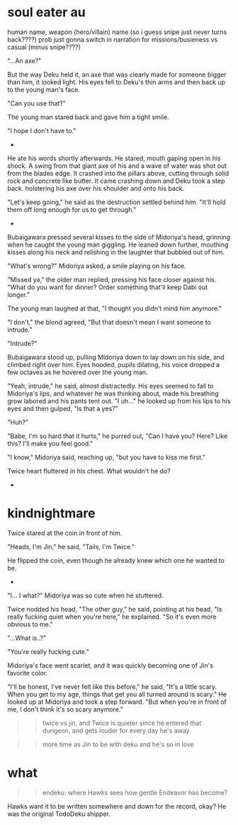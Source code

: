 # soul eater au

human name, weapon (hero/villain) name
(so i guess snipe just never turns back????)
prob just gonna switch in narration for missions/busieness vs casual (minus snipe????)

"...An axe?"

But the way Deku held it, an axe that was clearly made for someone bigger than him, it looked light. His eyes fell to Deku's thin arms and then back up to the young man's face.

"Can you use that?"

The young man stared back and gave him a tight smile.

"I hope I don't have to."

-

He ate his words shortly afterwards. He stared, mouth gaping open in his shock. A swing from that giant axe of his and a wave of water was shot out from the blades edge. It crashed into the pillars above, cutting through solid rock and concrete like butter. It came crashing down and Deku took a step back. holstering his axe over his shoulder and onto his back. 

"Let's keep going," he said as the destruction settled behind him. "It'll hold them off long enough for us to get through."

-

Bubaigawara pressed several kisses to the side of Midoriya's head, grinning when he caught the young man giggling. He leaned down further, mouthing kisses along his neck and relishing in the laughter that bubbled out of him.

"What's wrong?" Midoriya asked, a smile playing on his face. 

"Missed ya," the older man replied, pressing his face closer against his. "What do you want for dinner? Order something that'll keep Dabi out longer."

The young man laughed at that, "I thought you didn't mind him anymore."

"I don't," the blond agreed, "But that doesn't mean I want someone to intrude."

"Intrude?"

Bubaigawara stood up, pulling Midoriya down to lay down on his side, and climbed right over him. Eyes hooded, pupils dilating, his voice dropped a few octaves as he hovered over the young man.

"Yeah, intrude," he said, almost distractedly. His eyes seemed to fall to Midoriya's lips, and whatever he was thinking about, made his breathing grow labored and his pants tent out. "I uh..." he looked up from his lips to his eyes and then gulped, "Is that a yes?"

"Huh?"

"Babe, I'm so hard that it hurts," he purred out, "Can I have you? Here? Like this? I'll make you feel good."

"I know," Midoriya said, reaching up, "but you have to kiss me first."

Twice heart fluttered in his chest. What wouldn't he do?

-

# kindnightmare

Twice stared at the coin in front of him.

"Heads, I'm Jin," he said, "Tails, I'm Twice."

He flipped the coin, even though he already knew which one he wanted to be.

-

"I... I what?" Midoriya was so cute when he stuttered.

Twice nodded his head, "The other guy," he said, pointing at his head, "Is really fucking quiet when you're here," he explained. "So it's even more obvious to me."

"...What is..?"

"You're really fucking cute."

Midoriya's face went scarlet, and it was quickly becoming one of Jin's favorite color.

"I'll be honest, I've never felt like this before," he said, "It's a little scary. When you get to my age, things that get you all turned around is scary." He looked up at Midoriya and took a step forward. "But when you're in front of me, I don't think it's so scary anymore."

>> twice vs jin, and Twice is quieter since he entered that dungeon, and gets louder for every day he's away

>> more time as Jin to be with deku and he's so in love



# what

>>endeku: where Hawks sees how gentle Endeavor has become?

Hawks want it to be written somewhere and down for the record, okay? He was the original TodoDeku shipper. 
